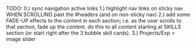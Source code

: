 TODO:
0.) sync navigation active links
1.) highlight nav links on sticky nav WHEN SCROLLING past the #headers (and on non-sticky nav)
2.) add some FADE-UP effects to the content in each section; i.e. as the user scrolls to that section, fade up the content. do this to all content starting at SKILLS section (or start right after the 3 bubble skill cards).
3.) Projects/Exp = image slider
